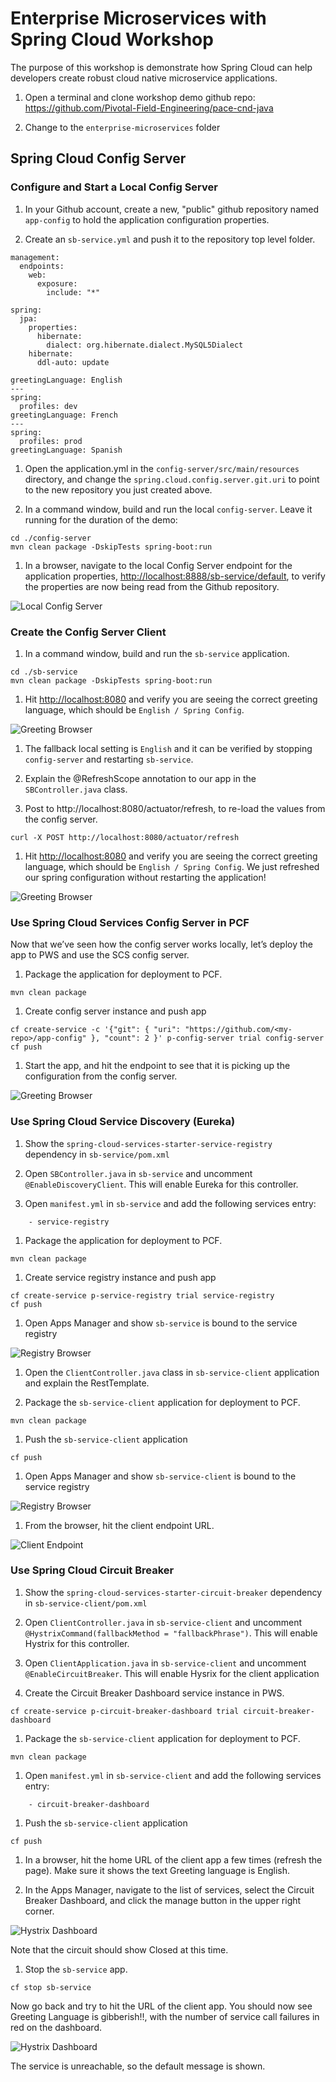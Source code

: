 # Enterprise Microservices with Spring Cloud Workshop

The purpose of this workshop is demonstrate how Spring Cloud can help 
developers create robust cloud native microservice applications.

1. Open a terminal and clone workshop demo github repo: <https://github.com/Pivotal-Field-Engineering/pace-cnd-java>

1. Change to the `enterprise-microservices` folder

## Spring Cloud Config Server

### Configure and Start a Local Config Server

1. In your Github account, create a new, "public" github
repository named `app-config` to hold the application configuration properties.

1. Create an `sb-service.yml` and push it to the repository top
level folder.

```
management:
  endpoints:
    web:
      exposure:
        include: "*"
 
spring: 
  jpa: 
    properties: 
      hibernate: 
        dialect: org.hibernate.dialect.MySQL5Dialect
    hibernate: 
      ddl-auto: update
 
greetingLanguage: English
---
spring: 
  profiles: dev
greetingLanguage: French
---
spring: 
  profiles: prod
greetingLanguage: Spanish
```

1. Open the application.yml in the `config-server/src/main/resources` 
directory, and change the  `spring.cloud.config.server.git.uri` to point to the new 
repository you just created above.

1. In a command window, build and run the local `config-server`. 
Leave it running for the duration of the demo:

```
cd ./config-server
mvn clean package -DskipTests spring-boot:run

```

1. In a browser, navigate to the local Config Server endpoint for the application properties, 
<http://localhost:8888/sb-service/default>, to verify the properties are now 
being read from the Github repository.

![Local Config Server](local-config-server.png)

### Create the Config Server Client

1. In a command window, build and run the `sb-service` application.

```
cd ./sb-service
mvn clean package -DskipTests spring-boot:run

```

1. Hit <http://localhost:8080> and verify you are 
seeing the correct greeting language, which should be `English / Spring Config`.

![Greeting Browser](greeting-lang.png)

1. The fallback local setting is `English` and it can be verified by stopping `config-server`
and restarting `sb-service`. 

1. Explain the @RefreshScope annotation to our app in the `SBController.java` class.

1. Post to http://localhost:8080/actuator/refresh, to re-load the values from the config server.

```
curl -X POST http://localhost:8080/actuator/refresh
```

1. Hit <http://localhost:8080> and verify you are 
seeing the correct greeting language, which should be `English / Spring Config`.
We just refreshed our spring configuration without restarting the application!

![Greeting Browser](greeting-lang.png)

### Use Spring Cloud Services Config Server in PCF

Now that we’ve seen how the config server works locally, let’s deploy the app to PWS 
and use the SCS config server.

1. Package the application for deployment to PCF.

```
mvn clean package
```

1. Create config server instance and push app

```
cf create-service -c '{"git": { "uri": "https://github.com/<my-repo>/app-config" }, "count": 2 }' p-config-server trial config-server
cf push
```

1. Start the app, and hit the endpoint to see that it is picking up the configuration from the config server.

![Greeting Browser](greeting-lang.png)

### Use Spring Cloud Service Discovery (Eureka)

1. Show the `spring-cloud-services-starter-service-registry` dependency in `sb-service/pom.xml`

1. Open `SBController.java` in `sb-service` and uncomment `@EnableDiscoveryClient`. This will enable Eureka
for this controller.

1. Open `manifest.yml` in `sb-service` and add the following services entry:

```
    - service-registry
```

1. Package the application for deployment to PCF.

```
mvn clean package
```

1. Create service registry instance and push app

```
cf create-service p-service-registry trial service-registry
cf push
```

1. Open Apps Manager and show `sb-service` is bound to the service registry

![Registry Browser](service-registry.png) 


1. Open the `ClientController.java` class in `sb-service-client` application and
explain the RestTemplate.

1. Package the `sb-service-client` application for deployment to PCF.

```
mvn clean package
```

1. Push the `sb-service-client` application

```
cf push
```

1. Open Apps Manager and show `sb-service-client` is bound to the service registry

![Registry Browser](service-registry2.png) 

1. From the browser, hit the client endpoint URL.

![Client Endpoint](service-client.png) 

### Use Spring Cloud Circuit Breaker

1. Show the `spring-cloud-services-starter-circuit-breaker` dependency in `sb-service-client/pom.xml`

1. Open `ClientController.java` in `sb-service-client` and uncomment `@HystrixCommand(fallbackMethod = "fallbackPhrase")`. 
This will enable Hystrix for this controller.

1. Open `ClientApplication.java` in `sb-service-client` and uncomment `@EnableCircuitBreaker`. This 
will enable Hysrix for the client application

1. Create the Circuit Breaker Dashboard service instance in PWS.

```cf create-service p-circuit-breaker-dashboard trial circuit-breaker-dashboard```

1. Package the `sb-service-client` application for deployment to PCF.

```
mvn clean package
```
1. Open `manifest.yml` in `sb-service-client` and add the following services entry:

```
    - circuit-breaker-dashboard
```

1. Push the `sb-service-client` application

```
cf push
```

1. In a browser, hit the home URL of the client app a few times (refresh the page). Make sure it shows the 
text Greeting language is English.

1. In the Apps Manager, navigate to the list of services, select the Circuit Breaker Dashboard, and click the manage 
button in the upper right corner.

![Hystrix Dashboard](circuit-breaker-closed.png) 

Note that the circuit should show Closed at this time.

1. Stop the `sb-service` app.

```
cf stop sb-service
```

Now go back and try to hit the URL of the client app. You should now see Greeting Language is gibberish!!, 
with the number of service call failures in red on the dashboard.

![Hystrix Dashboard](circuit-breaker-open.png) 

The service is unreachable, so the default message is shown.






